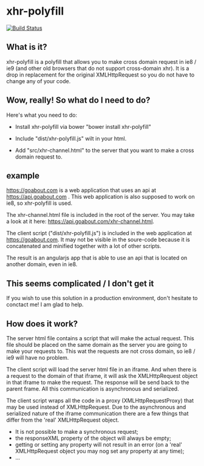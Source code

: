 # xhr-polyfill

[![Build Status](https://travis-ci.org/LuvDaSun/xhr-polyfill.svg)](https://travis-ci.org/LuvDaSun/xhr-polyfill)


## What is it?

xhr-polyfill is a polyfill that allows you to make cross domain request in ie8 / ie9 (and other old browsers that do not support cross-domain xhr). It is a drop in replacement for the original XMLHttpRequest so you do not have to change any of your code.


## Wow, really! So what do I need to do?

Here's what you need to do:

- Install xhr-polyfill via bower
	"bower install xhr-polyfill"

- Include "dist/xhr-polyfill.js" wilt in your html.

- Add "src/xhr-channel.html" to the server that you want to make a cross domain request to.


## example

https://goabout.com is a web application that uses an api at https://api.goabout.com . This web application is also supposed to work on ie8, so xhr-polyfill is used.

The xhr-channel.html file is included in the root of the server. You may take a look at it here: https://api.goabout.com/xhr-channel.html.

The client script ("dist/xhr-polyfill.js") is included in the web application at https://goabout.com. It may not be visible in the soure-code because it is concatenated and minified together with a lot of other scripts.

The result is an angularjs app that is able to use an api that is located on another domain, even in ie8.


## This seems complicated / I don't get it

If you wish to use this solution in a production environment, don't hesitate to conctact me! I am glad to help.


## How does it work?

The server html file contains a script that will make the actual request. This file should be placed on the same domain as the server you are going to make your requests to. This wat the requests are not cross domain, so ie8 / ie9 will have no problem.

The client script will load the server html file in an iframe. And when there is a request to the domain of that iframe, it will ask the XMLHttpRequest object in that iframe to make the request. The response will be send back to the parent frame. All this communication is asynchronous and serialized.

The client script wraps all the code in a proxy (XMLHttpRequestProxy) that may be used instead of XMLHttpRequest. Due to the asynchronous and serialized nature of the iframe communication there are a few things that differ from the 'real' XMLHttpRequest object.

- It is not possible to make a synchronous request;
- the responseXML property of the object will always be empty;
- getting or setting any property will not result in an error (on a 'real' XMLHttpRequest object you may nog set any property at any time);
- ...









